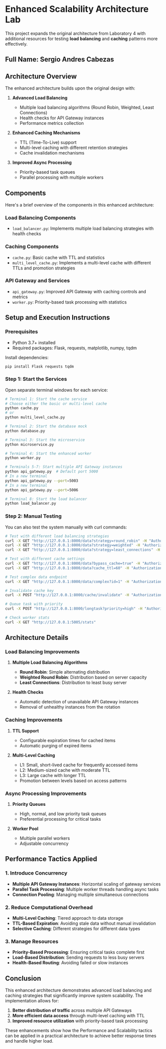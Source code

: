 # Enhanced Scalability Architecture Lab

This project expands the original architecture from Laboratory 4 with additional resources for testing **load balancing** and **caching** patterns more effectively.

## Full Name: Sergio Andres Cabezas

## Architecture Overview

The enhanced architecture builds upon the original design with:

1. **Advanced Load Balancing**
   - Multiple load balancing algorithms (Round Robin, Weighted, Least Connections)
   - Health checks for API Gateway instances
   - Performance metrics collection

2. **Enhanced Caching Mechanisms**
   - TTL (Time-To-Live) support
   - Multi-level caching with different retention strategies
   - Cache invalidation mechanisms

3. **Improved Async Processing**
   - Priority-based task queues
   - Parallel processing with multiple workers

## Components

Here's a brief overview of the components in this enhanced architecture:

### Load Balancing Components
- `load_balancer.py`: Implements multiple load balancing strategies with health checks

### Caching Components
- `cache.py`: Basic cache with TTL and statistics
- `multi_level_cache.py`: Implements a multi-level cache with different TTLs and promotion strategies

### API Gateway and Services
- `api_gateway.py`: Improved API Gateway with caching controls and metrics
- `worker.py`: Priority-based task processing with statistics

## Setup and Execution Instructions

### Prerequisites
- Python 3.7+ installed
- Required packages: Flask, requests, matplotlib, numpy, tqdm

Install dependencies:
```bash
pip install Flask requests tqdm
```

### Step 1: Start the Services

Open separate terminal windows for each service:

```bash
# Terminal 1: Start the cache service 
# Choose either the basic or multi-level cache
python cache.py
# or
python multi_level_cache.py

# Terminal 2: Start the database mock
python database.py

# Terminal 3: Start the microservice
python microservice.py

# Terminal 4: Start the enhanced worker
python worker.py

# Terminals 5-7: Start multiple API Gateway instances
python api_gateway.py  # Default port 5000
# In a new terminal
python api_gateway.py --port=5003
# In a new terminal
python api_gateway.py --port=5006

# Terminal 8: Start the load balancer
python load_balancer.py
```

### Step 2: Manual Testing

You can also test the system manually with curl commands:

```bash
# Test with different load balancing strategies
curl -X GET "http://127.0.0.1:8000/data?strategy=round_robin" -H "Authorization: eyJhbGciOiJIUzI1NiIsInR5cCI6IkpXVCJ9.e30.ZRrHA1JJJW8opsbCGfG_HACGpVUMN_a9IV7pAx_Zmeo"
curl -X GET "http://127.0.0.1:8000/data?strategy=weighted" -H "Authorization: eyJhbGciOiJIUzI1NiIsInR5cCI6IkpXVCJ9.e30.ZRrHA1JJJW8opsbCGfG_HACGpVUMN_a9IV7pAx_Zmeo"
curl -X GET "http://127.0.0.1:8000/data?strategy=least_connections" -H "Authorization: eyJhbGciOiJIUzI1NiIsInR5cCI6IkpXVCJ9.e30.ZRrHA1JJJW8opsbCGfG_HACGpVUMN_a9IV7pAx_Zmeo"

# Test with different cache settings
curl -X GET "http://127.0.0.1:8000/data?bypass_cache=true" -H "Authorization: eyJhbGciOiJIUzI1NiIsInR5cCI6IkpXVCJ9.e30.ZRrHA1JJJW8opsbCGfG_HACGpVUMN_a9IV7pAx_Zmeo"
curl -X GET "http://127.0.0.1:8000/data?cache_ttl=60" -H "Authorization: eyJhbGciOiJIUzI1NiIsInR5cCI6IkpXVCJ9.e30.ZRrHA1JJJW8opsbCGfG_HACGpVUMN_a9IV7pAx_Zmeo"

# Test complex data endpoint
curl -X GET "http://127.0.0.1:8000/data/complex?id=1" -H "Authorization: eyJhbGciOiJIUzI1NiIsInR5cCI6IkpXVCJ9.e30.ZRrHA1JJJW8opsbCGfG_HACGpVUMN_a9IV7pAx_Zmeo"

# Invalidate cache key
curl -X POST "http://127.0.0.1:8000/cache/invalidate" -H "Authorization: eyJhbGciOiJIUzI1NiIsInR5cCI6IkpXVCJ9.e30.ZRrHA1JJJW8opsbCGfG_HACGpVUMN_a9IV7pAx_Zmeo" -H "Content-Type: application/json" -d '{"key":"my_data"}'

# Queue task with priority
curl -X POST "http://127.0.0.1:8000/longtask?priority=high" -H "Authorization: eyJhbGciOiJIUzI1NiIsInR5cCI6IkpXVCJ9.e30.ZRrHA1JJJW8opsbCGfG_HACGpVUMN_a9IV7pAx_Zmeo" -H "Content-Type: application/json" -d '{"task_type":"cpu_intensive", "duration":3}'

# Check worker stats
curl -X GET "http://127.0.0.1:5005/stats"
```

## Architecture Details

### Load Balancing Improvements

1. **Multiple Load Balancing Algorithms**
   - **Round Robin**: Simple alternating distribution
   - **Weighted Round Robin**: Distribution based on server capacity
   - **Least Connections**: Distribution to least busy server

2. **Health Checks**
   - Automatic detection of unavailable API Gateway instances
   - Removal of unhealthy instances from the rotation

### Caching Improvements

1. **TTL Support**
   - Configurable expiration times for cached items
   - Automatic purging of expired items

2. **Multi-Level Caching**
   - L1: Small, short-lived cache for frequently accessed items
   - L2: Medium-sized cache with moderate TTL
   - L3: Large cache with longer TTL
   - Promotion between levels based on access patterns

### Async Processing Improvements

1. **Priority Queues**
   - High, normal, and low priority task queues
   - Preferential processing for critical tasks

2. **Worker Pool**
   - Multiple parallel workers
   - Adjustable concurrency

## Performance Tactics Applied

### 1. Introduce Concurrency

- **Multiple API Gateway Instances**: Horizontal scaling of gateway services
- **Parallel Task Processing**: Multiple worker threads handling async tasks
- **Connection Pooling**: Managing multiple simultaneous connections

### 2. Reduce Computational Overhead

- **Multi-Level Caching**: Tiered approach to data storage
- **TTL-Based Expiration**: Avoiding stale data without manual invalidation
- **Selective Caching**: Different strategies for different data types

### 3. Manage Resources

- **Priority-Based Processing**: Ensuring critical tasks complete first
- **Load-Based Distribution**: Sending requests to less busy servers
- **Health-Based Routing**: Avoiding failed or slow instances

## Conclusion

This enhanced architecture demonstrates advanced load balancing and caching strategies that significantly improve system scalability. The implementation allows for:

1. **Better distribution of traffic** across multiple API Gateways
2. **More efficient data access** through multi-level caching with TTL
3. **Improved resource utilization** with priority-based task processing

These enhancements show how the Performance and Scalability tactics can be applied in a practical architecture to achieve better response times and handle higher load.